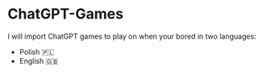 # ChatGPT-Games

I will import ChatGPT games to play on when your bored in two languages:

- Polish 🇵🇱
- English 🇬🇧
